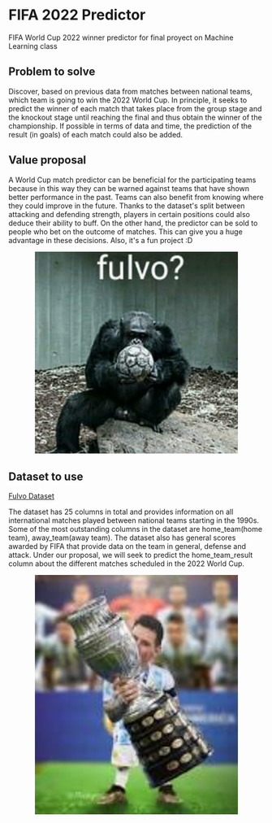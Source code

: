 # FIFA 2022 Predictor
FIFA World Cup 2022 winner predictor for final proyect on Machine Learning class

## Problem to solve
Discover, based on previous data from matches between national teams, which team is going to win the 2022 World Cup. In principle, it seeks to predict the winner of each match that takes place from the group stage and the knockout stage until reaching the final and thus obtain the winner of the championship. If possible in terms of data and time, the prediction of the result (in goals) of each match could also be added.

## Value proposal
A World Cup match predictor can be beneficial for the participating teams because in this way they can be warned against teams that have shown better performance in the past. Teams can also benefit from knowing where they could improve in the future. Thanks to the dataset's split between attacking and defending strength, players in certain positions could also deduce their ability to buff.
On the other hand, the predictor can be sold to people who bet on the outcome of matches. This can give you a huge advantage in these decisions.
Also, it's a fun project :D
<p align="center">
 <img src= "https://github.com/TomasBruno1/fifa-2022-predictor/blob/main/assets/fulvo.jpeg" width=400 >
</p>

## Dataset to use
[Fulvo Dataset](https://www.kaggle.com/datasets/brenda89/fifa-world-cup-2022)

The dataset has 25 columns in total and provides information on all international matches played between national teams starting in the 1990s. Some of the most outstanding columns in the dataset are home_team(home team), away_team(away team). The dataset also has general scores awarded by FIFA that provide data on the team in general, defense and attack.
Under our proposal, we will seek to predict the home_team_result column about the different matches scheduled in the 2022 World Cup.
<p align="center">
 <img src= "https://github.com/TomasBruno1/fifa-2022-predictor/blob/main/assets/messi_chiquito.jpg" width=400 >
</p>
